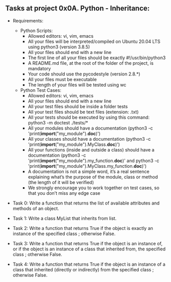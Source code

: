 ## Tasks at project 0x0A. Python - Inheritance:

- Requirements:
	* Python Scripts:
		* Allowed editors: vi, vim, emacs
		* All your files will be interpreted/compiled on Ubuntu 20.04 LTS using python3 (version 3.8.5)
		* All your files should end with a new line
		* The first line of all your files should be exactly #!/usr/bin/python3
		* A README.md file, at the root of the folder of the project, is mandatory
		* Your code should use the pycodestyle (version 2.8.\*)
		* All your files must be executable
		* The length of your files will be tested using wc
	* Python Test Cases:
		* Allowed editors: vi, vim, emacs
		* All your files should end with a new line
		* All your test files should be inside a folder tests
		* All your test files should be text files (extension: .txt)
		* All your tests should be executed by using this command: python3 -m doctest ./tests/*
		* All your modules should have a documentation (python3 -c 'print(__import__("my_module").__doc__)')
		* All your classes should have a documentation (python3 -c 'print(__import__("my_module").MyClass.__doc__)')
		* All your functions (inside and outside a class) should have a documentation (python3 -c 'print(__import__("my_module").my_function.__doc__)' and python3 -c 'print(__import__("my_module").MyClass.my_function.__doc__)')
		* A documentation is not a simple word, it’s a real sentence explaining what’s the purpose of the module, class or method (the length of it will be verified)
		* We strongly encourage you to work together on test cases, so that you don’t miss any edge case

- Task 0: Write a function that returns the list of available attributes and methods of an object.
- Task 1: Write a class MyList that inherits from list.
- Task 2: Write a function that returns True if the object is exactly an instance of the specified class ; otherwise False.
- Task 3: Write a function that returns True if the object is an instance of, or if the object is an instance of a class that inherited from, the specified class ; otherwise False.
- Task 4: Write a function that returns True if the object is an instance of a class that inherited (directly or indirectly) from the specified class ; otherwise False.
